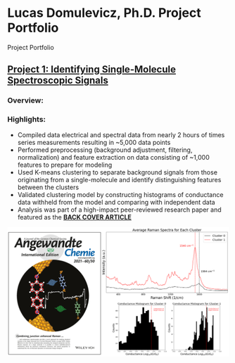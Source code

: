# Lucas Domulevicz, Ph.D. Project Portfolio
Project Portfolio

## [Project 1: Identifying Single-Molecule Spectroscopic Signals](https://github.com/lkdomule137/kmeans_clustering_of_spectroscopic_data)
### Overview:


### Highlights:
* Compiled data electrical and spectral data from nearly 2 hours of times series measurements resulting in ~5,000 data points
* Performed preprocessing (background adjustment, filtering, normalization) and feature extraction on data consisting of ~1,000 features to prepare for modeling
* Used K-means clustering to separate background signals from those originating from a single-molecule and identify distinguishing features between the clusters
* Validated clustering model by constructing histograms of conductance data withheld from the model and comparing with independent data
* Analysis was part of a high-impact peer-reviewed research paper and featured as the [**BACK COVER ARTICLE**](https://onlinelibrary.wiley.com/doi/10.1002/anie.202106779)

![](/Images/kmeans_project_overview_image.png)
  